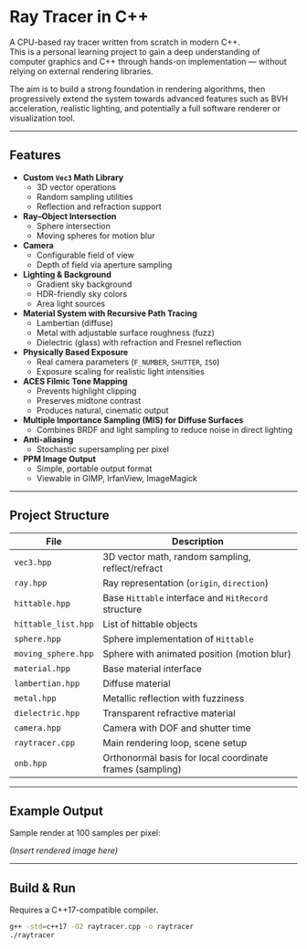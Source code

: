 # Ray Tracer in C++

A CPU-based ray tracer written from scratch in modern C++.  
This is a personal learning project to gain a deep understanding of computer graphics and C++ through hands-on implementation — without relying on external rendering libraries.

The aim is to build a strong foundation in rendering algorithms, then progressively extend the system towards advanced features such as BVH acceleration, realistic lighting, and potentially a full software renderer or visualization tool.

---

## Features

- **Custom `Vec3` Math Library**
  - 3D vector operations
  - Random sampling utilities
  - Reflection and refraction support
- **Ray–Object Intersection**
  - Sphere intersection
  - Moving spheres for motion blur
- **Camera**
  - Configurable field of view
  - Depth of field via aperture sampling
- **Lighting & Background**
  - Gradient sky background
  - HDR-friendly sky colors
  - Area light sources
- **Material System with Recursive Path Tracing**
  - Lambertian (diffuse)
  - Metal with adjustable surface roughness (fuzz)
  - Dielectric (glass) with refraction and Fresnel reflection
- **Physically Based Exposure**
  - Real camera parameters (`F_NUMBER`, `SHUTTER`, `ISO`)
  - Exposure scaling for realistic light intensities
- **ACES Filmic Tone Mapping**
  - Prevents highlight clipping
  - Preserves midtone contrast
  - Produces natural, cinematic output
- **Multiple Importance Sampling (MIS) for Diffuse Surfaces**
  - Combines BRDF and light sampling to reduce noise in direct lighting
- **Anti-aliasing**
  - Stochastic supersampling per pixel
- **PPM Image Output**
  - Simple, portable output format
  - Viewable in GIMP, IrfanView, ImageMagick

---

## Project Structure

| File                  | Description |
|-----------------------|-------------|
| `vec3.hpp`            | 3D vector math, random sampling, reflect/refract |
| `ray.hpp`             | Ray representation (`origin`, `direction`) |
| `hittable.hpp`        | Base `Hittable` interface and `HitRecord` structure |
| `hittable_list.hpp`   | List of hittable objects |
| `sphere.hpp`          | Sphere implementation of `Hittable` |
| `moving_sphere.hpp`   | Sphere with animated position (motion blur) |
| `material.hpp`        | Base material interface |
| `lambertian.hpp`      | Diffuse material |
| `metal.hpp`           | Metallic reflection with fuzziness |
| `dielectric.hpp`      | Transparent refractive material |
| `camera.hpp`          | Camera with DOF and shutter time |
| `raytracer.cpp`       | Main rendering loop, scene setup |
| `onb.hpp`             | Orthonormal basis for local coordinate frames (sampling) |

---

## Example Output

Sample render at 100 samples per pixel:

*(Insert rendered image here)*

---

## Build & Run

Requires a C++17-compatible compiler.

```bash
g++ -std=c++17 -O2 raytracer.cpp -o raytracer
./raytracer
